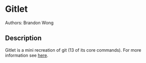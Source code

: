 # Gitlet

Authors: Brandon Wong

## Description
Gitlet is a mini recreation of git (13 of its core commands). For more information see [here](https://cs61bl.org/su22/projects/gitlet/#the-commands). 
